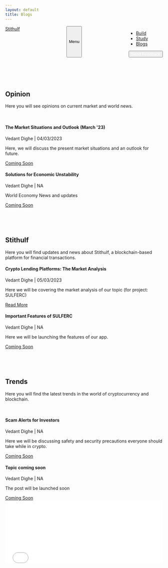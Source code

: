 ```yaml
---
layout: default
title: Blogs
---
```


<html>
<head>
    <meta charset="utf-8" />
    <meta name="viewport" content="width=device-width, initial-scale=1, shrink-to-fit=no" />
    <meta name="description" content="Here you will find opinions, updates on Stithulf, and trends in crypto" />
    <meta name="author" content="" />
    <title>Blogs</title>
    <link rel="icon" type="image/x-icon" href="assets/favicon.ico" />
    <!-- Bootstrap icons-->
    <link href="https://cdn.jsdelivr.net/npm/bootstrap-icons@1.5.0/font/bootstrap-icons.css" rel="stylesheet" />
    <!-- Google fonts-->
    <link rel="preconnect" href="https://fonts.gstatic.com" />
    <link href="https://fonts.googleapis.com/css2?family=Newsreader:ital,wght@0,600;1,600&amp;display=swap" rel="stylesheet" />
    <link href="https://fonts.googleapis.com/css2?family=Mulish:ital,wght@0,300;0,500;0,600;0,700;1,300;1,500;1,600;1,700&amp;display=swap" rel="stylesheet" />
    <link href="https://fonts.googleapis.com/css2?family=Kanit:ital,wght@0,400;1,400&amp;display=swap" rel="stylesheet" />
    <!-- Core theme CSS (includes Bootstrap)-->
    <link href="css/styles.css" rel="stylesheet" />
</head>
    <nav class="navbar navbar-expand-lg navbar-light fixed-top shadow-sm" id="mainNav">
        <div class="container px-5">
            <a class="navbar-brand fw-bold" href="https://stithulf.com/">Stithulf</a>
            <button class="navbar-toggler" type="button" data-bs-toggle="collapse" data-bs-target="#navbarResponsive" aria-controls="navbarResponsive" aria-expanded="false" aria-label="Toggle navigation">
                Menu
                <i class="bi-list"></i>
            </button>
            <div class="collapse navbar-collapse" id="navbarResponsive">
                <ul class="navbar-nav ms-auto me-4 my-3 my-lg-0">
                    <li class="nav-item"><a class="nav-link me-lg-3" a href="build" target="_blank">Build</a></li>
                    <li class="nav-item"><a class="nav-link me-lg-3" a href="study" target="_blank">Study</a></li>
                    <li class="nav-item"><a class="nav-link me-lg-3" href="blog" target="_blank">Blogs</a></li>
                </ul>
                <button class="btn btn-primary rounded-pill px-3 mb-2 mb-lg-0" data-bs-toggle="modal" data-bs-target="#feedbackModal">
                    <span class="d-flex align-items-center">
                        <i class="bi-chat-text-fill me-2"></i>
                        <span class="small">
                            <a href="https://forms.gle/pAYD8eamtZdVvrmU6" target="_blank" rel="noopener noreferrer" style="color:white; text-decoration:none;">Send Feedback</a>
                        </span>
                    </span>
                </button>
            </div>
        </div>
    </nav>
<style>
  .container {
    display: flex;
    justify-content: space-between;
  }

  .left-section, .middle-section, .right-section {
    flex-basis: 30%;
    margin: 0 1%;
  }

  .section-title {
    font-size: 2rem;
    margin-bottom: 1rem;
  }

  .section-description {
    margin-bottom: 2rem;
  }

  .blog-post {
    margin-bottom: 2rem;
  }

  .blog-post h3 {
    margin-bottom: 0.5rem;
  }

  .post-details {
    font-style: italic;
    margin-bottom: 0.5rem;
  }

  .read-more {
    display: block;
    margin-top: 0.5rem;
  }
</style>

<body>
  <div class="container">
    <div class="left-section">
        <p>&nbsp;&nbsp;&nbsp;&nbsp;&nbsp;</p>
        <p>&nbsp;&nbsp;&nbsp;&nbsp;&nbsp;</p>
      <h2 class="section-title">Opinion</h2>
      <p class="section-description">Here you will see opinions on current market and world news.</p>
      <p>&nbsp;&nbsp;&nbsp;&nbsp;&nbsp;</p>
      <article class="blog-post">
        <h4>The Market Situations and Outlook (March '23)</h4>
        <p class="post-details">Vedant Dighe | 04/03/2023</p>
        <p>Here, we will discuss the present market situations and an outlook for future.</p>
        <a href="#" class="read-more">Coming Soon</a>
      </article>
      <article class="blog-post">
        <h4>Solutions for Economic Unstability</h4>
        <p class="post-details">Vedant Dighe | NA</p>
        <p>World Economy News and updates</p>
        <a href="#" class="read-more">Coming Soon</a>
      </article>
      <article class="blog-post">
    <div class="middle-section">
      <p>&nbsp;&nbsp;&nbsp;&nbsp;&nbsp;</p>
        <p>&nbsp;&nbsp;&nbsp;&nbsp;&nbsp;</p>
      <h2 class="section-title">Stithulf</h2>
      <p class="section-description">Here you will find updates and news about Stithulf, a blockchain-based platform for financial transactions.</p>
      <article class="blog-post">
        <h4>Crypto Lending Platforms: The Market Analysis</h4>
        <p class="post-details">Vedant Dighe | 05/03/2023</p>
        <p>Here we will be covering the market analysis of our topic (for project: SULFERC)</p>
        <a href="blog/market-analysis-of-crypto-lending-platforms-stithulferc" class="read-more">Read More</a>
      </article>
      <article class="blog-post">
        <h4>Important Features of SULFERC</h4>
        <p class="post-details">Vedant Dighe | NA</p>
        <p>Here we will be launching the features of our app.</p>
        <a href="#" class="read-more">Coming Soon</a>
      </article>
    </div>
    <div class="right-section">
        <p>&nbsp;&nbsp;&nbsp;&nbsp;&nbsp;</p>
        <p>&nbsp;&nbsp;&nbsp;&nbsp;&nbsp;</p>
      <h2 class="section-title">Trends</h2>
      <p class="section-description">Here you will find the latest trends in the world of cryptocurrency and blockchain.</p>
      <p>&nbsp;&nbsp;&nbsp;&nbsp;&nbsp;</p>
      <article class="blog-post">
        <h4>Scam Alerts for Investors</h4>
        <p class="post-details">Vedant Dighe | NA</p>
        <p>Here we will be discussing safety and security precautions everyone should take while in crypto.</p>
        <a href="#" class="read-more">Coming Soon</a>
      </article>
      <article class="blog-post">
        <h4>Topic coming soon</h4>
        <p class="post-details">Vedant Dighe | NA</p>
        <p>The post will be launched soon</p>
        <a href="#" class="read-more">Coming Soon</a>
      </article>
    

<!-- Include Font Awesome Stylesheet in Header -->
<link href="//maxcdn.bootstrapcdn.com/font-awesome/4.1.0/css/font-awesome.min.css" rel="stylesheet">

<!-- Footer-->
<iframe src="footer.html" id="footer-iframe" width="100%" height="200" frameborder="0" scrolling="no"></iframe>
